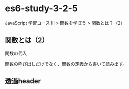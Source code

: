 # es6-study-3-2-5

JavaScript 学習コース III > 関数を学ぼう > 関数とは？（2）

## 関数とは（2）
関数の代入

関数の呼び出しだけでなく、関数の定義から書いて読み出す。

## 透過header
